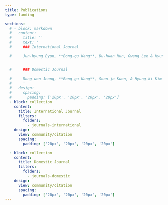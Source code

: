 ```yaml
---
title: Publications
type: landing

sections:
  # - block: markdown
  #   content:
  #     title: ''
  #     text: '
  #     ### International Journal

  #     Jun-hyung Byun, **Bong-gu Kang**, Du-hwan Mun, Gwang Lee & Hyung-ki Kim (2024). Optimizing Image Format P&ID Recognition: Integrating Symbol and Text Recognition with a Single Backbone Architecture. Computers in Industry, Under Review [{{< icon name="hero/document-arrow-down" >}}](https://www.google.com)


  #     ### Domestic Journal
      
  #     Dong-won Jeong, **Bong-gu Kang**, Soon-jo Kwon, & Hyung-ki Kim (2023). Backpropagation-Based Optimization Method for Quality Improvement of Simplified Meshes. Korean Journal of Computational Design and Engineering, 28(4), 398-407, 10.7315/CDE.2023.398 [{{< icon name="hero/document-arrow-down" >}}](https://www.google.com)
  #     '
  #   design:
  #     spacing:
  #       padding: ['20px', '20px', '20px', '20px']
  - block: collection
    content:
      title: International Journal
      filters:
        folders:
          - journals-international
    design:
      view: community/citation
      spacing:
        padding: ['20px', '20px', '20px', '20px']

  - block: collection
    content:
      title: Domestic Journal
      filters:
        folders:
          - journals-domestic
    design:
      view: community/citation
      spacing:
        padding: ['20px', '20px', '20px', '20px'] 
---
```

